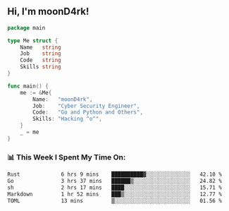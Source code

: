 <h2> Hi, I'm moonD4rk!</h2>

```go
package main

type Me struct {
	Name   string
	Job    string
	Code   string
	Skills string
}

func main() {
	me := &Me{
		Name:   "moonD4rk",
		Job:    "Cyber Security Engineer",
		Code:   "Go and Python and Others",
		Skills: "Hacking ^o^",
	}
	_ = me
}
```

<h3>📊 This Week I Spent My Time On:</h3>
<!-- <img align='right' src="https://github-readme-stats.vercel.app/api?username=moond4rk&show_icons=true&theme=radical", width="300" height="150"> -->

<!--START_SECTION:waka-->

```txt
Rust             6 hrs 9 mins    ██████████▓░░░░░░░░░░░░░░   42.10 %
Go               3 hrs 37 mins   ██████▒░░░░░░░░░░░░░░░░░░   24.82 %
sh               2 hrs 17 mins   ████░░░░░░░░░░░░░░░░░░░░░   15.71 %
Markdown         1 hr 52 mins    ███▒░░░░░░░░░░░░░░░░░░░░░   12.77 %
TOML             13 mins         ▒░░░░░░░░░░░░░░░░░░░░░░░░   01.56 %
```

<!--END_SECTION:waka-->

